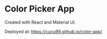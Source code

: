 
# Color Picker App

Created with React and Material UI.

Deployed at: https://cucu99.github.io/color-app/
